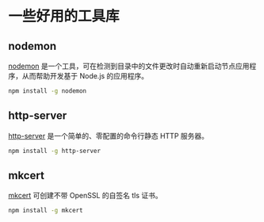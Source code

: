 # 一些好用的工具库

## nodemon

[nodemon](https://www.npmjs.com/package/nodemon) 是一个工具，可在检测到目录中的文件更改时自动重新启动节点应用程序，从而帮助开发基于 Node.js 的应用程序。

```sh
npm install -g nodemon
```

## http-server

[http-server](https://www.npmjs.com/package/http-server) 是一个简单的、零配置的命令行静态 HTTP 服务器。

```sh
npm install -g http-server
```

## mkcert

[mkcert](https://www.npmjs.com/package/mkcert) 可创建不带 OpenSSL 的自签名 tls 证书。

```sh
npm install -g mkcert
```
